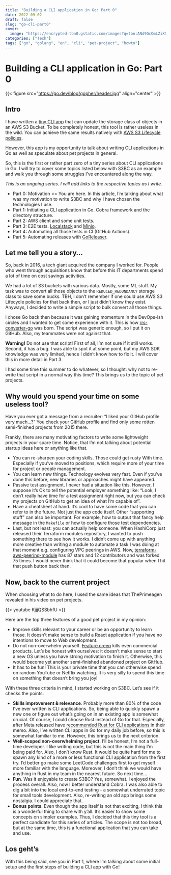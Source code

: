 ```yaml
---
title: "Building a CLI application in Go: Part 0"
date: 2022-09-02
draft: false
slug: "go-cli-part0"
cover:
  image: "https://encrypted-tbn0.gstatic.com/images?q=tbn:ANd9GcQmLZiX5NYbxQ-NMaydrKXbupacqbDmClXAG7qji6lfknKIB6NDRjRPm2W7j8DNtOgKJyw&usqp=CAU"
categories: ["Tech"]
tags: ["go", "golang", "en", "cli", "pet-project", "howto"]
---
```


# Building a CLI application in Go: Part 0

{{< figure src="https://go.dev/blog/gopher/header.jpg" align="center" >}}

## Intro

I have written a [tiny CLI app](https://github.com/grem11n/s3bc) that can update the storage class of objects in an AWS S3 Bucket. To be completely honest, this tool is rather useless in the wild. You can achieve the same results natively with [AWS S3 Lifecycle policies](https://docs.aws.amazon.com/AmazonS3/latest/userguide/object-lifecycle-mgmt.html).

However, this app is my opportunity to talk about writing CLI applications in Go as well as speculate about pet projects in general.

So, this is the first or rather part zero of a tiny series about CLI applications in Go. I will try to cover some topics listed below with S3BC as an example and walk you through some struggles I’ve encountered along the way.

_This is an ongoing series. I will add links to the respective topics as I write._

- Part 0: Motivation <= You are here. In this article, I’m talking about what was my motivation to write S3BC and why I have chosen the technologies I use.
- Part 1: Initiating a CLI application in Go. Cobra framework and the directory structure.
- Part 2: AWS client and some unit tests.
- Part 3: E2E tests. [Localstack](https://localstack.cloud/) and [Minio](https://min.io/).
- Part 4: Automating all those tests in CI (GitHub Actions).
- Part 5: Automating releases with [GoReleaser](https://goreleaser.com/).

## Let me tell you a story…

So, back in 2016, a tech giant acquired the company I worked for. People who went through acquisitions know that before this IT departments spend a lot of time on cost savings activities.

We had a lot of S3 buckets with various data. Mostly, some ML stuff. My task was to convert all those objects to the `REDUCED_REDUNDANCY` storage class to save some bucks. TBH, I don’t remember if one could use AWS S3 Lifecycle policies for that back then, or I just didn’t know they exist. Anyways, I decided to write a simple script to bulk convert all those things.

I chose Go back then because it was gaining momentum in the DevOps-ish circles and I wanted to get some experience with it. This is how [rrs-converter-go](https://github.com/grem11n/rrs-converter-go) was born. The script was generic enough, so I put it on GitHub. Also, my teammates were not against that.

**Warning!** Do not use that script! First of all, I’m not sure if it still works. Second, it has a bug. I was able to spot it at some point, but my AWS SDK knowledge was very limited, hence I didn’t know how to fix it. I will cover this in more detail in Part 3.

I had some time this summer to do whatever, so I thought: why not to re-write that script in a normal way this time? This brings us to the topic of pet projects.

## Why would you spend your time on some useless tool?

Have you ever got a message from a recruiter: “I liked your GitHub profile very much…?” You check your GitHub profile and find only some rotten semi-finished projects from 2015 there.

Frankly, there are many motivating factors to write some lightweight projects in your spare time. Notice, that I’m not talking about potential startup ideas here or anything like that.

- You can re-sharpen your coding skills. Those could get rusty With time. Especially if you’ve moved to positions, which require more of your time for project or people management.
- You can learn new things. Technology evolves very fast. Even if you’ve done this before, new libraries or approaches might have appeared.
- Passive test assignment. I never had a situation like this. However, I suppose it’s Ok to tell the potential employer something like: “Look, I don’t really have time for a test assignment right now, but you can check my projects on GitHub to get an idea of what I’m capable of”.
- Have a cheatsheet at hand. It’s cool to have some code that you can refer to in the future. Not just the app code itself. Other “supporting stuff” can also be important. For example, how to output that fancy help message in the `Makefile` or how to configure those test dependencies.
- Last, but not least: you can actually help someone. When HashiCorp just released their Terraform modules repository, I wanted to push something there to see how it works. I didn’t come up with anything more creative than writing a module to automate a task I was doing at that moment e.g. configuring VPC peerings in AWS. Now, [terraform-aws-peering-module](https://github.com/grem11n/terraform-aws-vpc-peering) has 87 stars and 12 contributors and was forked 75 times. I would never think that it could become that popular when I hit that push button back then.

## Now, back to the current project

When choosing what to do here, I used the same ideas that ThePrimeagen revealed in his video on pet projects.

{{< youtube KjjjQSSbhfU >}}

Here are the top three features of a good pet project in my opinion:
- Improve skills relevant to your career or be an opportunity to learn those. It doesn’t make sense to build a React application if you have no intentions to move to Web development.
- Do not non-overwhelm yourself. [Feature creep](https://en.wikipedia.org/wiki/Feature_creep) kills even commercial products. Let’s be honest with ourselves: it doesn’t make sense to start a new OS unless you have strong motivation to finish it. Otherwise, this would become yet another semi-finished abandoned project on GitHub.
- It has to be fun! This is your private time that you can otherwise spend on random YouTube or Netflix watching. It is very silly to spend this time on something that doesn’t bring you joy!

With these three criteria in mind, I started working on S3BC. Let’s see if it checks the points:
- **Skills improvement & relevance**. Probably more than 80% of the code I’ve ever written is CLI applications. So, being able to quickly spawn a new one or figure out what’s going on in an existing app is somewhat crucial. Of course, I could choose Rust instead of Go for that. Especially, after Meta released have [recommended Rust for CLI applications](https://engineering.fb.com/2022/07/27/developer-tools/programming-languages-endorsed-for-server-side-use-at-meta/) in their memo. Also, I’ve written CLI apps in Go for my daily job before, so this is somewhat familiar to me. However, this brings us to the next criterion.
- **Well-scoped non-overwhelming project**. I’ll be honest, I’m not a full-time developer. I like writing code, but this is not the main thing I’m being paid for. Also, I don’t know Rust. It would be quite hard for me to spawn any kind of a more or less functional CLI application from the first try. I’d better go make some LeetCode challenges first to get myself more familiar with the language. Moreover, I don’t think we would have anything in Rust in my team in the nearest future. So next time…
- **Fun**. Was it enjoyable to create S3BC? Yes, somewhat. I enjoyed the process overall. Also, now I better understand Cobra. I was also able to dig a bit into the local end-to-end testing - a somewhat underrated topic for small tools development. Also, re-writing an old app brings some nostalgia. I could appreciate that.
- **Bonus points**. Even though the app itself is not that exciting, I think this is a wonderful thing to share with y’all. It’s easier to show some concepts on simpler examples. Thus, I decided that this tiny tool is a perfect candidate for this series of articles. The scope is not too broad, but at the same time, this is a functional application that you can take and use.

## Los geht’s

With this being said, see you in Part 1, where I’m talking about some initial setup and the first steps of building a CLI app with Go!
